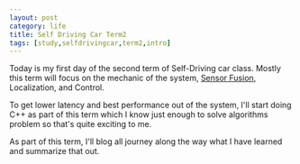 ```yaml
---
layout: post
category: life
title: Self Driving Car Term2
tags: [study,selfdrivingcar,term2,intro]
---
```


Today is my first day of the second term of Self-Driving car class. Mostly this term will focus on the mechanic of the system, [Sensor Fusion](https://en.wikipedia.org/wiki/Sensor_fusion), Localization, and Control.

To get lower latency and best performance out of the system, I'll start doing C++ as part of this term which I know just enough to solve algorithms problem so that's quite exciting to me.

As part of this term, I'll blog all journey along the way what I have learned and summarize that out.